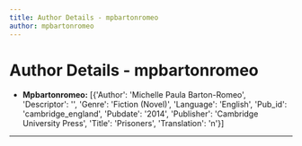 ```yaml
---
title: Author Details - mpbartonromeo
author: mpbartonromeo
---
```


# Author Details - mpbartonromeo

<ul>
    <li><strong>Mpbartonromeo:</strong> [{'Author': 'Michelle Paula Barton-Romeo', 'Descriptor': '', 'Genre': 'Fiction (Novel)', 'Language': 'English', 'Pub_id': 'cambridge_england', 'Pubdate': '2014', 'Publisher': 'Cambridge University Press', 'Title': 'Prisoners', 'Translation': 'n'}]</li>
</ul>
<hr>